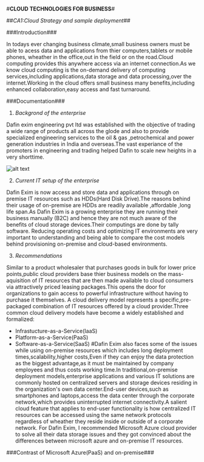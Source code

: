 #**CLOUD TECHNOLOGIES FOR BUSINESS**#

##*CA1:Cloud Strategy and sample deployment*##

###Introduction###

In todays ever changing business climate,small business owners must be able to acess data and applications from thier computers,tablets or mobile phones,
wheather in the office,out in the field or on the road.Cloud computing provides this  anywhere access via an internet connection.As we know cloud computing
is the on-demand delivery of computing services,including applications,data storage and data processing,over the internet.Working in the cloud offers small 
business many benefits,including enhanced collaboration,easy access and fast turnaround. 

###Documentation###

1. *Backgrond of the enterprise*

 
Dafin exim engineering pvt ltd was established with the objective of trading a wide range of products all across the glode and  also to provide
specialized engineering services to the oil & gas ,petrochemical and power generation industries in India and overseas.The vast experiance of the 
promoters in engineering and trading helped Dafin to scale new heights in a very shorttime.

![alt text](https://dafinglobal.com/wp-content/uploads/2017/09/dafinlogo.jpg)


2. *Current IT setup of the enterprise*

Dafin Exim is now access and store data and applications through on premise IT resources such as HDDs(Hard Disk Drive).The reasons behind their usage of on-premise are HDDs are readily 
available ,affordable ,long life span.As Dafin Exim is a growing enterprise they are running their business manually (B2C) and  hence they are not much aware of the benefits of cloud storage devices.Their computings are done by tally software. Reducing operating costs and  optimizing IT environments are very important to understanding and being  able to compare the cost models behind provisioning on-premise  and cloud-based environments.


3. *Recommendations*


Similar to a product wholesaler that purchases goods in bulk for lower price points,public cloud providers base thier business models on the mass-aquisition
of IT resources that are then made available to cloud consumers via attractively priced leasing packages.This opens the door for organizations to 
gain access to powerful infrastructure without having to purchase it themselves. A cloud delivery model represents a specific,pre-packaged combination of IT 
resources offered by a cloud provider.Three common cloud delivery models have become a widely established and formalized:
- Infrastucture-as-a-Service(IaaS)
- Platform-as-a-Service(PaaS)
- Software-as-a-Service(SaaS)
#Dafin Exim also faces some of the issues while using on-premise resources which includes long deployment times,scalability,higher costs,Even if they can enjoy the data protection as the biggest advantage,as it must be maintained by company employees and thus costs working time.In traditional,on-premise deployment models,enterprise applications and various IT solutions are commonly hosted on centralized servers and storage devices residing
in the organization's own data center.End-user devices,such as smartphones and laptops,access the data center through the corporate network,which provides uninterrupted internet connectivity.A salient 
cloud feature that applies to end-user functionality is how centralized IT resources can be accessed using the same network protocols regardless of wheather they reside inside or outside of a corporate network. 
For Dafin Exim, I recommended Microsoft Azure cloud provider to solve all their data storage issues and they got convinced about the differences between microsoft azure and on-premise IT resources. 


###Contrast of Microsoft Azure(PaaS) and on-premise###
  












  
 











